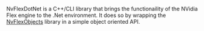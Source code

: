 NvFlexDotNet is a C++/CLI library that brings the functionaility of the NVidia Flex engine to the .Net environment.
It does so by wrapping the [NvFlexObjects](https://github.com/HeinzBenjamin/NvFlexObjects) library in a simple object oriented API.
